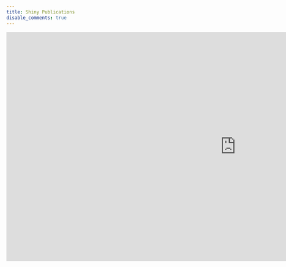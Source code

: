 ```yaml
---
title: Shiny Publications
disable_comments: true
---
```


<iframe width="1200" height="600" scrolling="no" frameborder="no" src="https://milanwiedemann.shinyapps.io/shinychange/"> </iframe>
